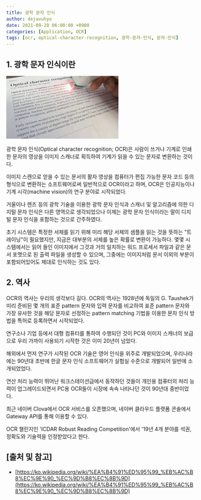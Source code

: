 ```yaml
---
title: 광학 문자 인식
author: dejavuhyo
date: 2021-09-28 06:00:00 +0900
categories: [Application, OCR]
tags: [ocr, optical-character-recognition, 광학-문자-인식, 문자-인식]
---
```


## 1. 광학 문자 인식이란

![ocr](/assets/img/2021-09-28-optical-character-recognition/ocr.png)

광학 문자 인식(Optical character recognition; OCR)은 사람이 쓰거나 기계로 인쇄한 문자의 영상을 이미지 스캐너로 획득하여 기계가 읽을 수 있는 문자로 변환하는 것이다.

이미지 스캔으로 얻을 수 있는 문서의 활자 영상을 컴퓨터가 편집 가능한 문자 코드 등의 형식으로 변환하는 소프트웨어로써 일반적으로 OCR이라고 하며, OCR은 인공지능이나 기계 시각(machine vision)의 연구 분야로 시작되었다.

거울이나 렌즈 등의 광학 기술을 이용한 광학 문자 인식과 스캐너 및 알고리즘에 의한 디지털 문자 인식은 다른 영역으로 생각되었으나 이제는 광학 문자 인식이라는 말이 디지털 문자 인식을 포함하는 것으로 간주하였다.

초기 시스템은 특정한 서체를 읽기 위해 미리 해당 서체의 샘플을 읽는 것을 뜻하는 "트레이닝"이 필요했지만, 지금은 대부분의 서체를 높은 확률로 변환이 가능하다. 몇몇 시스템에서는 읽어 들인 이미지에서 그것과 거의 일치하는 워드 프로세서 파일과 같은 문서 포맷으로 된 출력 파일을 생성할 수 있으며, 그중에는 이미지처럼 문서 이외의 부분이 포함되어있어도 제대로 인식하는 것도 있다.

## 2. 역사
OCR의 역사는 우리의 생각보다 길다. OCR의 역사는 1928년에 독일의 G. Taushek가 미리 준비된 몇 개의 표준 pattern 문자와 입력 문자를 비교하여 표준 pattern 문자와 가장 유사한 것을 해당 문자로 선정하는 pattern matching 기법을 이용한 문자 인식 방법을 특허로 등록하면서 시작되었다.

연구소나 기업 등에서 대형 컴퓨터를 통하여 수행되던 것이 PC와 이미지 스캐너의 보급으로 우리 가까이 사용되기 시작한 것은 이미 20년이 넘었다.

해외에서 먼저 연구가 시작된 OCR 기술은 영어 인식을 위주로 개발되었으며, 우리나라에는 90년대 초반에 한글 문자 인식 소프트웨어가 실험실 수준으로 개발되어 일반에 소개되었었다.

연산 처리 능력이 뛰어난 워크스테이션급에서 동작하던 것들이 개인용 컴퓨터의 처리 능력이 업그레이드되면서 PC용 OCR들이 시장에 속속 나타나던 것이 90년대 중반이었다.

최근 네이버 Clova에서 OCR 서비스를 오픈했으며, 네이버 클라우드 플랫폼 콘솔에서 Gateway API를 통해 이용할 수 있다.

OCR 챌린지인 'ICDAR Robust Reading Competition'에서 '19년 4개 분야를 석권, 정확도와 기술력을 인정받았다고 한다.

## [출처 및 참고]
* [https://ko.wikipedia.org/wiki/%EA%B4%91%ED%95%99_%EB%AC%B8%EC%9E%90_%EC%9D%B8%EC%8B%9D](https://ko.wikipedia.org/wiki/%EA%B4%91%ED%95%99_%EB%AC%B8%EC%9E%90_%EC%9D%B8%EC%8B%9D)
